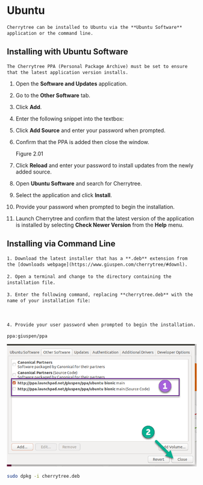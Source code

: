 
# Ubuntu


	Cherrytree can be installed to Ubuntu via the **Ubuntu Software** application or the command line.

 ##  Installing with Ubuntu Software

	The Cherrytree PPA (Personal Package Archive) must be set to ensure that the latest application version installs.

   1. Open the **Software and Updates** application.

   2. Go to the **Other Software** tab.

   3.  Click **Add**.

   4.  Enter the following snippet into the textbox:



   5.  Click **Add Source** and enter your password when prompted.

   6.  Confirm that the PPA is added then close the window.

		 Figure 2.01
		

   7. Click **Reload** and enter your password to install updates from the newly added source.

   8. Open **Ubuntu Software** and search for Cherrytree.

   9. Select the application and click **Install**.

   10. Provide your password when prompted to begin the installation.

   11. Launch Cherrytree and confirm that the latest version of the application is installed by selecting **Check Newer Version** from the **Help** menu.

 ##  Installing via Command Line

	1. Download the latest installer that has a **.deb** extension from the [downloads webpage](https://www.giuspen.com/cherrytree/#downl).

	2. Open a terminal and change to the directory containing the installation file.

	3. Enter the following command, replacing **cherrytree.deb** with the name of your installation file:

	

	4. Provide your user password when prompted to begin the installation.

```plain-text
ppa:giuspen/ppa
```
![unnamed_23b8c1e9392446debeb13b9046685257](./unnamed_23b8c1e9392446debeb13b9046685257.png)

```sh
sudo dpkg -i cherrytree.deb
```
